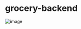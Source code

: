 # grocery-backend
![image](https://github.com/Wemesonm/grocery-backend/assets/57646216/e435fb13-d6ce-4f50-8021-c9211a2e7703)

